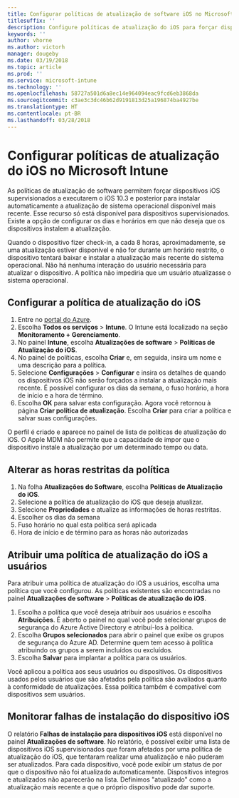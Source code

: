 ```yaml
---
title: Configurar políticas de atualização de software iOS no Microsoft Intune
titlesuffix: ''
description: Configure políticas de atualização do iOS para forçar dispositivos iOS supervisionados a instalarem automaticamente a atualização de software mais recente disponível.
keywords: ''
author: vhorne
ms.author: victorh
manager: dougeby
ms.date: 03/19/2018
ms.topic: article
ms.prod: ''
ms.service: microsoft-intune
ms.technology: ''
ms.openlocfilehash: 58727a501d6a8ec14e964094eac9fcd6eb3868da
ms.sourcegitcommit: c3ae3c3dc46b62d9191813d25a196874ba4927be
ms.translationtype: HT
ms.contentlocale: pt-BR
ms.lasthandoff: 03/28/2018
---
```

# <a name="configure-ios-update-policies-in-microsoft-intune"></a>Configurar políticas de atualização do iOS no Microsoft Intune

As políticas de atualização de software permitem forçar dispositivos iOS supervisionados a executarem o iOS 10.3 e posterior para instalar automaticamente a atualização de sistema operacional disponível mais recente. Esse recurso só está disponível para dispositivos supervisionados. Existe a opção de configurar os dias e horários em que não deseja que os dispositivos instalem a atualização. 

Quando o dispositivo fizer check-in, a cada 8 horas, aproximadamente, se uma atualização estiver disponível e não for durante um horário restrito, o dispositivo tentará baixar e instalar a atualização mais recente do sistema operacional. Não há nenhuma interação do usuário necessária para atualizar o dispositivo. A política não impediria que um usuário atualizasse o sistema operacional.

## <a name="configure-the-ios-update-policy"></a>Configurar a política de atualização do iOS
1. Entre no [portal do Azure](https://portal.azure.com).
2. Escolha **Todos os serviços** > **Intune**. O Intune está localizado na seção **Monitoramento + Gerenciamento**.
3. No painel **Intune**, escolha **Atualizações de software** > **Políticas de Atualização do iOS**.
4. No painel de políticas, escolha **Criar** e, em seguida, insira um nome e uma descrição para a política.
5. Selecione **Configurações** > **Configurar** e insira os detalhes de quando os dispositivos iOS não serão forçados a instalar a atualização mais recente. É possível configurar os dias da semana, o fuso horário, a hora de início e a hora de término.
6. Escolha **OK** para salvar esta configuração. Agora você retornou à página **Criar política de atualização**. Escolha **Criar** para criar a política e salvar suas configurações.

O perfil é criado e aparece no painel de lista de políticas de atualização do iOS. O Apple MDM não permite que a capacidade de impor que o dispositivo instale a atualização por um determinado tempo ou data. 

## <a name="change-the-restricted-times-for-the-policy"></a>Alterar as horas restritas da política

1.  Na folha **Atualizações do Software**, escolha **Políticas de Atualização do iOS**.
2.  Selecione a política de atualização do iOS que deseja atualizar.
3.  Selecione **Propriedades** e atualize as informações de horas restritas.
4.  Escolher os dias da semana
5.  Fuso horário no qual esta política será aplicada
6.  Hora de início e de término para as horas não autorizadas

## <a name="assign-an-ios-update-policy-to-users"></a>Atribuir uma política de atualização do iOS a usuários

Para atribuir uma política de atualização do iOS a usuários, escolha uma política que você configurou. As políticas existentes são encontradas no painel **Atualizações de software** > **Políticas de atualização do iOS**.

1. Escolha a política que você deseja atribuir aos usuários e escolha **Atribuições**. É aberto o painel no qual você pode selecionar grupos de segurança do Azure Active Directory e atribuí-los à política.
2. Escolha **Grupos selecionados** para abrir o painel que exibe os grupos de segurança do Azure AD. Determine quem tem acesso à política atribuindo os grupos a serem incluídos ou excluídos.
3. Escolha **Salvar** para implantar a política para os usuários.

Você aplicou a política aos seus usuários ou dispositivos. Os dispositivos usados pelos usuários que são afetados pela política são avaliados quanto à conformidade de atualizações. Essa política também é compatível com dispositivos sem usuários.

## <a name="monitor-ios-device-installation-failures"></a>Monitorar falhas de instalação do dispositivo iOS
<!-- 1352223 -->
O relatório **Falhas de instalação para dispositivos iOS** está disponível no painel **Atualizações de software**. No relatório, é possível exibir uma lista de dispositivos iOS supervisionados que foram afetados por uma política de atualização do iOS, que tentaram realizar uma atualização e não puderam ser atualizados. Para cada dispositivo, você pode exibir um status de por que o dispositivo não foi atualizado automaticamente. Dispositivos íntegros e atualizados não aparecerão na lista. Definimos "atualizado" como a atualização mais recente a que o próprio dispositivo pode dar suporte.

